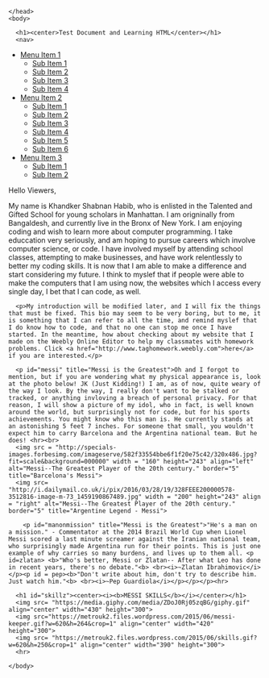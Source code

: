 <!DOCTYPE html>
<html lang="en-US">
    <head>
        <meta charset="utf-8">
        <meta name="viewport" content="width=device-width">
        <title>repl.it</title>
        <script src="index.js"></script>
        <link href="index.css" rel="stylesheet" type="text/css" />
        
    </head>
    <body>
      
      <h1><center>Test Document and Learning HTML</center></h1>
      <nav>
   <ul>
     <li class="sub-menu-parent">
       <a href="#">Menu Item 1</a>
       <ul class="sub-menu">
         <li><a href="#">Sub Item 1</a></li>
         <li><a href="#">Sub Item 2</a></li>
         <li><a href="#">Sub Item 3</a></li>
         <li><a href="#">Sub Item 4</a></li>
       </ul>
     </li>
     <li class="sub-menu-parent"><a href="#">Menu Item 2</a>
       <ul class="sub-menu">
         <li><a href="#">Sub Item 1</a></li>
         <li><a href="#">Sub Item 2</a></li>
         <li><a href="#">Sub Item 3</a></li>
         <li><a href="#">Sub Item 4</a></li>
         <li><a href="#">Sub Item 5</a></li>
         <li><a href="#">Sub Item 6</a></li>
       </ul>
     </li>
     <li class="sub-menu-parent"><a href="#">Menu Item 3</a>
       <ul class="sub-menu">
         <li><a href="#">Sub Item 1</a></li>
         <li><a href="#">Sub Item 2</a></li>
       </ul></li>
   </ul>
 </nav>
      <p id="message"> Hello Viewers,</p><p>My name is Khandker Shabnan Habib, who is enlisted in the Talented and Gifted School for young scholars in Manhattan. I am origninally from Bangaldesh, and currently live in the Bronx of New York. I am enjoying coding and wish to learn more about computer programming. I take educcation very seriously, and am hoping to pursue careers which involve computer science, or code. I have involved myself by attending school classes, attempting to make businesses, and have work relentlessly to better my coding skills. It is now that I am able to make a difference and start considering my future. I think to myslef that if people were able to make the computers that I am using now, the websites which I access every single day, I bet that I can code, as well.</p>
      
      <p>My introduction will be modified later, and I will fix the things that must be fixed. This bio may seem to be very boring, but to me, it is something that I can refer to all the time, and remind myslef that I do know how to code, and that no one can stop me once I have started. In the meantime, how about checking about my website that I made on the Weebly Online Editor to help my classmates with homework problems. Click <a href="http://www.taghomework.weebly.com">here</a> if you are interested.</p>
      
      <p id="messi" title="Messi is the Greatest">Oh and I forgot to mention, but if you are wondering what my physical appearance is, look at the photo below! JK (Just Kidding!) I am, as of now, quite weary of the way I look. By the way, I really don't want to be stalked or tracked, or anything invloving a breach of personal privacy. For that reason, I will show a picture of my idol, who in fact, is well known around the world, but surprisingly not for code, but for his sports achievements. You might know who this man is. He currently stands at an astonishing 5 feet 7 inches. For someone that small, you wouldn't expect him to carry Barcelona and the Argentina national team. But he does! <hr><br>
      <img src = "http://specials-images.forbesimg.com/imageserve/582f33554bbe6f1f20e75c42/320x486.jpg?fit=scale&background=000000" width = "160" height="243" align="left" alt="Messi--The Greatest Player of the 20th century." border="5" title="Barcelona's Messi">
      <img src= "http://i.dailymail.co.uk/i/pix/2016/03/28/19/328FEEE200000578-3512816-image-m-73_1459190867489.jpg" width = "200" height="243" align = "right" alt="Messi--The Greatest Player of the 20th century." border="5" title="Argentine Legend - Messi">
      
        <p id="manonmission" title="Messi is the Greatest">"He's a man on a mission." - Commentator at the 2014 Brazil World Cup when Lionel Messi scored a last minute screamer against the Iranian national team, who surprisingly made Argentina run for their points. This is just one example of why carries so many burdens, and lives up to them all. <p id=zlatan> <b>"Who's better, Messi or Zlatan-- After what Leo has done in recent years, there's no debate."<b> <br><i>~Zlatan Ibrahimovic</i></p><p id = pep><b>"Don't write about him, don't try to describe him. Just watch him."<b> <br><i>~Pep Guardiola</i></p></p></p><hr>
        
      <h1 id="skillz"><center><i><b>MESSI SKILLS</b></i></center></h1>
      <img src= "https://media.giphy.com/media/ZDoJ0Rj05zqBG/giphy.gif" align="center" width="430" height="300">
      <img src="https://metrouk2.files.wordpress.com/2015/06/messi-keeper.gif?w=620&h=264&crop=1" align="center" width="420" height="300">
      <img src= "https://metrouk2.files.wordpress.com/2015/06/skills.gif?w=620&h=250&crop=1" align="center" width="390" height="300">
      <hr>

    </body>
</html>
